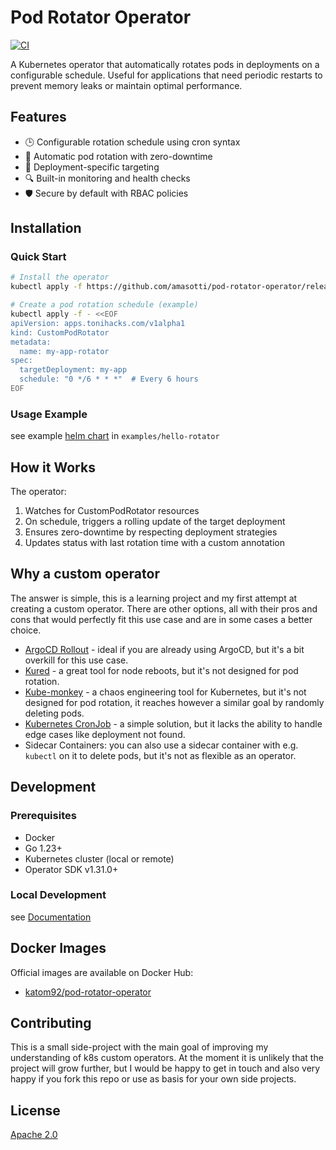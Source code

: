 # Pod Rotator Operator 

[![CI](https://github.com/amasotti/pod-rotator-operator/actions/workflows/ci.yml/badge.svg)](https://github.com/amasotti/pod-rotator-operator/actions/workflows/ci.yml)

A Kubernetes operator that automatically rotates pods in deployments on a configurable schedule. 
Useful for applications that need periodic restarts to prevent memory leaks or maintain optimal performance.

## Features

- 🕒 Configurable rotation schedule using cron syntax
- 🔄 Automatic pod rotation with zero-downtime
- 🎯 Deployment-specific targeting
- 🔍 Built-in monitoring and health checks
- 🛡️ Secure by default with RBAC policies

## Installation

### Quick Start

```bash
# Install the operator
kubectl apply -f https://github.com/amasotti/pod-rotator-operator/releases/latest/download/release.yaml

# Create a pod rotation schedule (example)
kubectl apply -f - <<EOF
apiVersion: apps.tonihacks.com/v1alpha1
kind: CustomPodRotator
metadata:
  name: my-app-rotator
spec:
  targetDeployment: my-app
  schedule: "0 */6 * * *"  # Every 6 hours
EOF
```

### Usage Example

see example [helm chart](./examples/hello-rotator) in `examples/hello-rotator`

## How it Works

The operator:
1. Watches for CustomPodRotator resources
2. On schedule, triggers a rolling update of the target deployment
3. Ensures zero-downtime by respecting deployment strategies
4. Updates status with last rotation time with a custom annotation

## Why a custom operator

The answer is simple, this is a learning project and my first attempt at creating a custom operator.
There are other options, all with their pros and cons that would perfectly fit this use case and are in some cases a better choice.

- [ArgoCD Rollout](https://argoproj.github.io/rollouts/) - ideal if you are already using ArgoCD, but it's a bit overkill for this use case.
- [Kured](https://kured.dev/) - a great tool for node reboots, but it's not designed for pod rotation.
- [Kube-monkey](https://github.com/asobti/kube-monkey) - a chaos engineering tool for Kubernetes, but it's not designed for pod rotation, it reaches however a similar goal by randomly deleting pods.
- [Kubernetes CronJob](https://kubernetes.io/docs/concepts/workloads/controllers/cron-jobs/) - a simple solution, but it lacks the ability to handle edge cases like deployment not found.
- Sidecar Containers: you can also use a sidecar container with e.g. `kubectl` on it to delete pods, but it's not as flexible as an operator.


## Development

### Prerequisites

- Docker
- Go 1.23+
- Kubernetes cluster (local or remote)
- Operator SDK v1.31.0+

### Local Development

see [Documentation](./docs/STEPS.md)

## Docker Images

Official images are available on Docker Hub:
- [katom92/pod-rotator-operator](https://hub.docker.com/r/katom92/pod-rotator-operator/tags)

## Contributing

This is a small side-project with the main goal of improving my understanding of k8s custom operators.
At the moment it is unlikely that the project will grow further, but I would be happy to get in touch and also very
happy if you fork this repo or use as basis for your own side projects.

## License

[Apache 2.0](LICENSE)
